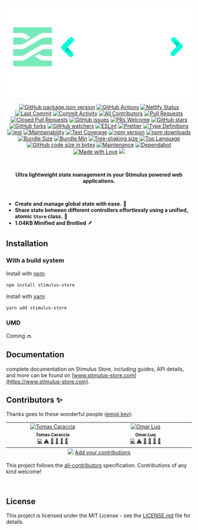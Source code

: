 <p align="center">
  <a target="_blank" href="https://www.stimulus-store.com" alt="Stimulus Store Documentation site">
    <img src="images/stimulus_store_logo.png" alt="Stimulus Store Logo"/> 
  </a>
</p>

<div align="center">
  
  [![GitHub package.json version](https://img.shields.io/github/package-json/v/omarluq/stimulus-store)](https://github.com/omarluq/stimulus-store)
  [![GitHub Actions](https://github.com/omarluq/stimulus-store/actions/workflows/test.yml/badge.svg)](https://github.com/omarluq/stimulus-store/actions/workflows/test.yml)
  [![Netlify Status](https://api.netlify.com/api/v1/badges/f2b2e5e9-67f0-4e3f-b6b5-8e1310ea4ad7/deploy-status)](https://netlify.com)
  [![Last Commit](https://img.shields.io/github/last-commit/omarluq/stimulus-store)](https://github.com/omarluq/stimulus-store/commits/main)
  [![Commit Activity](https://img.shields.io/github/commit-activity/m/omarluq/stimulus-store)](https://github.com/omarluq/stimulus-store/graphs/commit-activity)
  [![All Contributors](https://img.shields.io/github/all-contributors/omarluq/stimulus-store)](https://github.com/omarluq/stimulus-store/graphs/contributors)
  [![Pull Requests](https://img.shields.io/github/issues-pr/omarluq/stimulus-store)](https://github.com/omarluq/stimulus-store/pulls)
  [![Closed Pull Requests](https://img.shields.io/github/issues-pr-closed-raw/omarluq/stimulus-store)](https://github.com/omarluq/stimulus-store/pulls?q=is%3Apr+is%3Aclosed)
  [![GitHub issues](https://img.shields.io/github/issues/omarluq/stimulus-store)](https://github.com/omarluq/stimulus-store/issues)
  [![PRs Welcome](https://img.shields.io/badge/PRs-welcome-brightgreen.svg)](https://github.com/omarluq/stimulus-store)
  [![GitHub stars](https://img.shields.io/github/stars/omarluq/stimulus-store?style=flat)](https://github.com/omarluq/stimulus-store/stargazers)
  [![GitHub forks](https://img.shields.io/github/forks/omarluq/stimulus-store?style=flat)](https://github.com/omarluq/stimulus-store/network/members)
  [![GitHub watchers](https://img.shields.io/github/watchers/omarluq/stimulus-store?style=flat)](https://github.com/omarluq/stimulus-store/watchers)
  [![ESLint](https://img.shields.io/badge/-ESLint-4B32C3&logo=eslint)](https://eslint.org)
  [![Prettier](https://img.shields.io/badge/code_style-prettier-ff69b4.svg)](https://prettier.io)
  [![Type Definitions](https://img.shields.io/npm/types/stimulus-store)](https://www.typescriptlang.org)
  [![jest](https://jestjs.io/img/jest-badge.svg)](https://jestjs.io/)
  [![Maintainability](https://api.codeclimate.com/v1/badges/a99a88d28ad37a79dbf6/maintainability)](https://codeclimate.com/github/omarluq/stimulus-store/maintainability)
  [![Test Coverage](https://api.codeclimate.com/v1/badges/a99a88d28ad37a79dbf6/test_coverage)](https://codeclimate.com/github/omarluq/stimulus-store/test_coverage)
  [![npm version](https://badge.fury.io/js/stimulus-store.svg)](https://npmjs.com/package/stimulus-store)
  [![npm downloads](https://img.shields.io/npm/dm/stimulus-store.svg)](https://npmjs.com/package/stimulus-store)
  [![Bundle Size](https://img.shields.io/bundlephobia/minzip/stimulus-store@0.0.1-beta.1)](https://bundlephobia.com/result?p=stimulus-store@0.0.1-beta.1)
  [![Bundle Min](https://img.shields.io/bundlephobia/min/stimulus-store@0.0.1-beta.1)](https://bundlephobia.com/result?p=stimulus-store@0.0.1-beta.1)
  [![Tree-shaking size](https://badgen.net/bundlephobia/tree-shaking/stimulus-store@0.0.1-beta.1)](https://bundlephobia.com/result?p=stimulus-store@0.0.1-beta.1)
  [![Top Language](https://img.shields.io/github/languages/top/omarluq/stimulus-store)](https://github.com/omarluq/stimulus-store)
  [![GitHub code size in bytes](https://img.shields.io/github/languages/code-size/omarluq/stimulus-store)](https://github.com/omarluq/stimulus-store)
  [![Maintenance](https://img.shields.io/badge/Maintained%3F-yes-green.svg)](https://github.com/omarluq/stimulus-store)
  [![Dependabot](https://badgen.net/github/dependabot/omarluq/stimulus-store)](https://dependabot.com)
  [![Made with Love](https://img.shields.io/badge/Made%20with-Love-ff69b4.svg)](https://github.com/omarluq/stimulus-store)
  [![](https://dcbadge.vercel.app/api/server/ScU4JKgxaU?style=flat)](https://discord.gg/ScU4JKgxaU)
  
</div>

</br>


<p align="center">
  <b>Ultra lightweight state management in your Stimulus powered web applications.</b>
</p>

</br>


- **Create and manage global state with ease.** 🔄
- **Share state between different controllers effortlessly using a unified, atomic `Store` class.** 🔀
- **1.04KB Minified and Brotlied** 🪶

## Installation

### With a build system

Install with [npm](https://www.npmjs.com/):

```sh
npm install stimulus-store
```

Install with [yarn](https://yarnpkg.com):

```sh
yarn add stimulus-store
```

### UMD
Coming 🔜

## Documentation
complete documentation on Stimulus Store, including guides, API details, and more can be found on [www.stimulus-store.com](https://www.stimulus-store.com).

## Contributors ✨

Thanks goes to these wonderful people ([emoji key](https://allcontributors.org/docs/en/emoji-key)):

<!-- ALL-CONTRIBUTORS-LIST:START - Do not remove or modify this section -->
<!-- prettier-ignore-start -->
<!-- markdownlint-disable -->
<table>
  <tbody>
    <tr>
      <td align="center" valign="top" width="14.28%"><a href="https://github.com/tcarac"><img src="https://avatars.githubusercontent.com/u/64477810?v=4?s=100" width="100px;" alt="Tomas Caraccia"/><br /><sub><b>Tomas Caraccia</b></sub></a><br /><a href="https://github.com/omarluq/stimulus-store/commits?author=tcarac" title="Code">💻</a> <a href="https://github.com/omarluq/stimulus-store/commits?author=tcarac" title="Tests">⚠️</a> <a href="https://github.com/omarluq/stimulus-store/commits?author=tcarac" title="Documentation">📖</a> <a href="#maintenance-tcarac" title="Maintenance">🚧</a> <a href="https://github.com/omarluq/stimulus-store/pulls?q=is%3Apr+reviewed-by%3Atcarac" title="Reviewed Pull Requests">👀</a> <a href="#question-tcarac" title="Answering Questions">💬</a></td>
      <td align="center" valign="top" width="14.28%"><a href="https://omarluq.github.io/portfolio/"><img src="https://avatars.githubusercontent.com/u/84993125?v=4?s=100" width="100px;" alt="Omar Luq "/><br /><sub><b>Omar Luq </b></sub></a><br /><a href="https://github.com/omarluq/stimulus-store/commits?author=omarluq" title="Code">💻</a> <a href="https://github.com/omarluq/stimulus-store/commits?author=omarluq" title="Tests">⚠️</a> <a href="https://github.com/omarluq/stimulus-store/commits?author=omarluq" title="Documentation">📖</a> <a href="#maintenance-omarluq" title="Maintenance">🚧</a> <a href="https://github.com/omarluq/stimulus-store/pulls?q=is%3Apr+reviewed-by%3Aomarluq" title="Reviewed Pull Requests">👀</a> <a href="#question-omarluq" title="Answering Questions">💬</a></td>
    </tr>
  </tbody>
  <tfoot>
    <tr>
      <td align="center" size="13px" colspan="7">
        <img src="https://raw.githubusercontent.com/all-contributors/all-contributors-cli/1b8533af435da9854653492b1327a23a4dbd0a10/assets/logo-small.svg">
          <a href="https://all-contributors.js.org/docs/en/bot/usage">Add your contributions</a>
        </img>
      </td>
    </tr>
  </tfoot>
</table>

<!-- markdownlint-restore -->
<!-- prettier-ignore-end -->

<!-- ALL-CONTRIBUTORS-LIST:END -->

This project follows the [all-contributors](https://github.com/all-contributors/all-contributors) specification. Contributions of any kind welcome!


</br>

## License

This project is licensed under the MIT License - see the [LICENSE.md](LICENSE.md) file for details.
